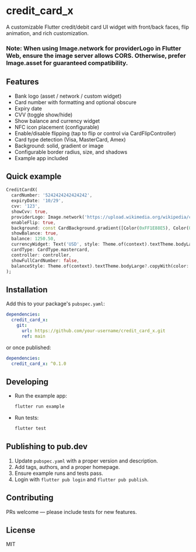# credit_card_x

A customizable Flutter credit/debit card UI widget with front/back faces, flip animation, and rich customization.

### Note: When using Image.network for providerLogo in Flutter Web, ensure the image server allows CORS. Otherwise, prefer Image.asset for guaranteed compatibility.

## Features

- Bank logo (asset / network / custom widget)
- Card number with formatting and optional obscure
- Expiry date
- CVV (toggle show/hide)
- Show balance and currency widget
- NFC icon placement (configurable)
- Enable/disable flipping (tap to flip or control via CardFlipController)
- Card type detection (Visa, MasterCard, Amex)
- Background: solid, gradient or image
- Configurable border radius, size, and shadows
- Example app included

## Quick example

```dart
CreditCardX(
  cardNumber: '5242424242424242',
  expiryDate: '10/29',
  cvv: '123',
  showCvv: true,
  providerLogo: Image.network('https://upload.wikimedia.org/wikipedia/commons/4/41/Visa_Logo.png', height: 20),
  enableFlip: true,
  background: const CardBackground.gradient([Color(0xFF1E88E5), Color(0xFF1E88E5)]),
  showBalance: true,
  balance: 1250.50,
  currencyWidget: Text('USD', style: Theme.of(context).textTheme.bodyLarge?.copyWith(color: Colors.white),),
  cardType: CardType.mastercard,
  controller: controller,
  showFullCardNumber: false,
  balanceStyle: Theme.of(context).textTheme.bodyLarge?.copyWith(color: Colors.white),
);
```

## Installation

Add this to your package's `pubspec.yaml`:

```yaml
dependencies:
  credit_card_x:
    git:
      url: https://github.com/your-username/credit_card_x.git
      ref: main
```

or once published:

```yaml
dependencies:
  credit_card_x: ^0.1.0
```

## Developing

- Run the example app:
  ```bash
  flutter run example
  ```

- Run tests:
  ```bash
  flutter test
  ```

## Publishing to pub.dev

1. Update `pubspec.yaml` with a proper version and description.
2. Add tags, authors, and a proper homepage.
3. Ensure example runs and tests pass.
4. Login with `flutter pub login` and `flutter pub publish`.

## Contributing

PRs welcome — please include tests for new features.

## License

MIT
